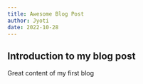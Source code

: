```yaml
---
title: Awesome Blog Post
author: Jyoti
date: 2022-10-28
---
```


## Introduction to my blog post

Great content of my first blog
